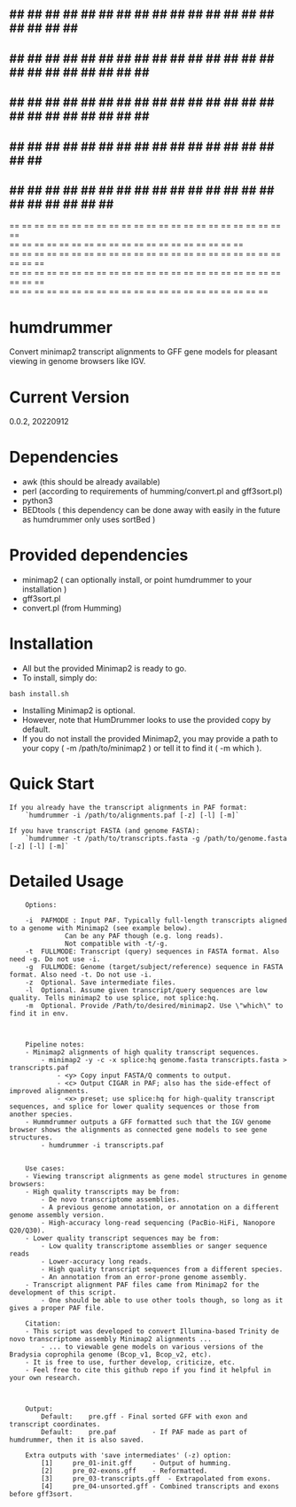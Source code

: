  ##    ##   ##    ##   ##        ##   ## ##       ## ##      ##    ##   ##        ##   ##        ##   ## ## ##    ## ##    
 ##    ##   ##    ##   ## ##  ## ##   ##    ##    ##   ##    ##    ##   ## ##  ## ##   ## ##  ## ##   ##          ##   ##  
 ## ## ##   ##    ##   ##   ##   ##   ##     ##   ## ##      ##    ##   ##   ##   ##   ##   ##   ##   ## ## ##    ## ##    
 ##    ##   ##    ##   ##        ##   ##    ##    ##  ##     ##    ##   ##        ##   ##        ##   ##          ##   ##   
 ##    ##   ## ## ##   ##        ##   ## ##       ##    ##   ## ## ##   ##        ##   ##        ##   ## ## ##    ##    ##  
 ==    ==   == == ==   ==        ==   == ==       ==    ==   == == ==   ==        ==   ==        ==   == == ==    ==    ==    
 ==    ==   ==    ==   ==        ==   ==    ==    ==  ==     ==    ==   ==        ==   ==        ==   ==          ==   ==  
 == == ==   ==    ==   ==   ==   ==   ==     ==   == ==      ==    ==   ==   ==   ==   ==   ==   ==   == == ==    == ==    
 ==    ==   ==    ==   == ==  == ==   ==    ==    ==   ==    ==    ==   == ==  == ==   == ==  == ==   ==          ==   ==   
 ==    ==   ==    ==   ==        ==   == ==       == ==      ==    ==   ==        ==   ==        ==   == == ==    == ==  


# humdrummer
Convert minimap2 transcript alignments to GFF gene models for pleasant viewing in genome browsers like IGV.

# Current Version
0.0.2, 20220912

# Dependencies
- awk (this should be already available)
- perl (according to requirements of humming/convert.pl and gff3sort.pl)
- python3
- BEDtools ( this dependency can be done away with easily in the future as humdrummer only uses sortBed )

# Provided dependencies
- minimap2 ( can optionally install, or point humdrummer to your installation )
- gff3sort.pl
- convert.pl (from Humming)




# Installation
- All but the provided Minimap2 is ready to go.
- To install, simply do: 
```
bash install.sh
```
- Installing Minimap2 is optional. 
- However, note that HumDrummer looks to use the provided copy by default.
- If you do not install the provided Minimap2, you may provide a path to your copy ( -m /path/to/minimap2 ) or tell it to find it ( -m which ).



# Quick Start
	If you already have the transcript alignments in PAF format:
		`humdrummer -i /path/to/alignments.paf [-z] [-l] [-m]`

	If you have transcript FASTA (and genome FASTA):
		`humdrummer -t /path/to/transcripts.fasta -g /path/to/genome.fasta [-z] [-l] [-m]`


# Detailed Usage




```
	Options:

	-i	PAFMODE : Input PAF. Typically full-length transcripts aligned to a genome with Minimap2 (see example below). 
			  Can be any PAF though (e.g. long reads).
			  Not compatible with -t/-g.
	-t	FULLMODE: Transcript (query) sequences in FASTA format. Also need -g. Do not use -i.
	-g	FULLMODE: Genome (target/subject/reference) sequence in FASTA format. Also need -t. Do not use -i.
	-z	Optional. Save intermediate files.
	-l	Optional. Assume given transcript/query sequences are low quality. Tells minimap2 to use splice, not splice:hq.
	-m	Optional. Provide /Path/to/desired/minimap2. Use \"which\" to find it in env.



	Pipeline notes:
	- Minimap2 alignments of high quality transcript sequences.
		- minimap2 -y -c -x splice:hq genome.fasta transcripts.fasta > transcripts.paf
			- <y> Copy input FASTA/Q comments to output.
			- <c> Output CIGAR in PAF; also has the side-effect of improved alignments.
			- <x> preset; use splice:hq for high-quality transcript sequences, and splice for lower quality sequences or those from another species.
	- Hummdrummer outputs a GFF formatted such that the IGV genome browser shows the alignments as connected gene models to see gene structures.
		- humdrummer -i transcripts.paf
	

	Use cases:
	- Viewing transcript alignments as gene model structures in genome browsers:
	- High quality transcripts may be from:
		- De novo transcriptome assemblies.
		- A previous genome annotation, or annotation on a different genome assembly version.
		- High-accuracy long-read sequencing (PacBio-HiFi, Nanopore Q20/Q30).
	- Lower quality transcript sequences may be from:
		- Low quality transcriptome assemblies or sanger sequence reads
		- Lower-accuracy long reads.
		- High quality transcript sequences from a different species.
		- An annotation from an error-prone genome assembly.
	- Transcript alignment PAF files came from Minimap2 for the development of this script.
		- One should be able to use other tools though, so long as it gives a proper PAF file.

	Citation:
	- This script was developed to convert Illumina-based Trinity de novo transcriptome assembly Minimap2 alignments ...
		- ... to viewable gene models on various versions of the Bradysia coprophila genome (Bcop_v1, Bcop_v2, etc).
	- It is free to use, further develop, criticize, etc.
	- Feel free to cite this github repo if you find it helpful in your own research.



	Output:
		Default:	pre.gff	- Final sorted GFF with exon and transcript coordinates.
		Default:	pre.paf			- If PAF made as part of humdrummer, then it is also saved.

	Extra outputs with 'save intermediates' (-z) option:
		[1]		pre_01-init.gff		- Output of humming.
		[2]		pre_02-exons.gff	- Reformatted.
		[3]		pre_03-transcripts.gff	- Extrapolated from exons.
		[4]		pre_04-unsorted.gff	- Combined transcripts and exons before gff3sort.
```
